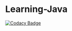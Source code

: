 # Learning-Java
[![Codacy Badge](https://api.codacy.com/project/badge/Grade/073f0d27d96141b780f8d409b8269803)](https://www.codacy.com/app/vn_nilesh/Learning-Java?utm_source=github.com&utm_medium=referral&utm_content=NileshGule/Learning-Java&utm_campaign=badger)